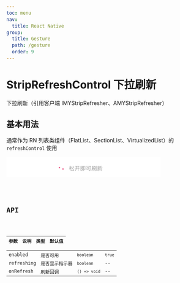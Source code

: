 ```yaml
---
toc: menu
nav:
  title: React Native
group:
  title: Gesture
  path: /gesture
  order: 9
---
```


# StripRefreshControl 下拉刷新

下拉刷新（引用客户端 IMYStripRefresher、AMYStripRefresher）

## 基本用法

通常作为 RN 列表类组件（FlatList、SectionList、VirtualizedList）的 `refreshControl` 使用

![](./demos/images/strip-refresh-control-basic.png)

<code src='./demos/demo-base.tsx' />

## API

| 参数 | 说明               | 类型         | 默认值 |
|------|--------------------|--------------|--------|
| enabled    | 是否可用       | `boolean`    | `true` |
| refreshing | 是否显示指示器 | `boolean`    | --     |
| onRefresh  | 刷新回调       | `() => void` | --     |
